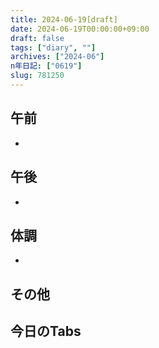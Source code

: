 ```yaml
---
title: 2024-06-19[draft]
date: 2024-06-19T00:00:00+09:00
draft: false
tags: ["diary", ""]
archives: ["2024-06"]
n年日記: ["0619"]
slug: 781250
---
```

## 午前
- 
## 午後
- 
## 体調
- 
## その他
## 今日のTabs